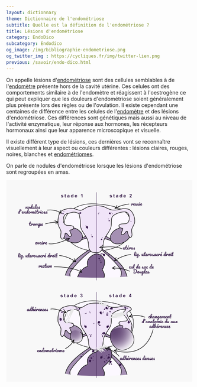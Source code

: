 ```yaml
---
layout: dictionnary
theme: Dictionnaire de l'endométriose
subtitle: Quelle est la définition de l'endométriose ?
title: Lésions d'endométriose
category: EndoDico
subcategory: Endodico
og_image: /img/bibliographie-endometriose.png
og_twitter_img : https://cycliques.fr/img/twitter-lien.png
previous: /savoir/endo-dico.html
---
```


On appelle lésions d'[endométriose](/savoir/endometriose.html) sont des cellules semblables à de l'[endomètre](/endo-dico/endometre.html) présente hors de la cavité utérine. Ces celules ont des comportements similaire à de l'endomètre et réagissent à l'oestrogène ce qui peut expliquer que les douleurs d'endométriose soient généralement plus présente lors des règles ou de l'ovulation. Il existe cependant une centaines de différence entre les celules de l'[endomètre](/endo-dico/endometre.html) et des lésions d'endométriose. Ces différences sont génétiques mais aussi au niveau de l'activité enzymatique, leur réponse aux hormones, les récepteurs hormonaux ainsi que leur apparence microscopique et visuelle.

Il existe différent type de lésions, ces dernières vont se reconnaître visuellement à leur aspect ou couleurs différentes : lésions claires, rouges, noires, blanches et [endométriomes](/endo-dico/endometriome.html).

On parle de nodules d'endométriose lorsque les lésions d'endométriose sont regroupées en amas.

![stades d'endométriose](/img/schema/stades.png)